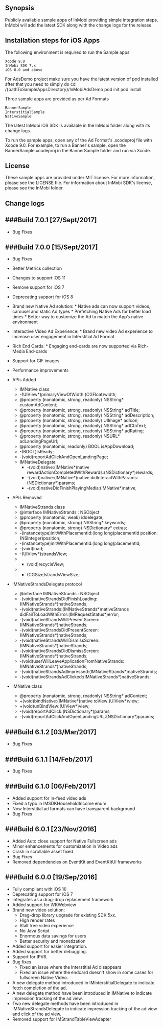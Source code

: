 ## Synopsis

Publicly available sample apps of InMobi providing simple integration steps. InMobi will add the latest SDK along with the change logs for the release.

## Installation steps for iOS Apps 

The following environment is required to run the Sample apps

    Xcode 9.0
    InMobi SDK 7.x
    iOS 8.0 and above
    
For AdsDemo project make sure you have the latest version of pod installed after that you need to simply do
    cd /{pathToSampleAppsDirectory}/InMobiAdsDemo
    pod init
    pod install
   
Three sample apps are provided as per Ad Formats

    BannerSample
    InterstitialSample
    NativeSample

The latest InMobi iOS SDK is available in the InMobi folder along with its change logs.

To run the sample apps, open any of the Ad Format's .xcodeproj file with Xcode 9.0. For example, to run a Banner's sample, open the BannerSample.xcodeproj in the BannerSample folder and run via Xcode.

## License

These sample apps are provided under MIT license. For more information, please see the LICENSE file. For information about InMobi SDK's license, please see the InMobi folder.

## Change logs

###Build 7.0.1 [27/Sept/2017]
-------------
- Bug Fixes

###Build 7.0.0 [15/Sept/2017]
-------------
- Bug Fixes
- Better Metrics collection
- Changes to support iOS 11
- Remove support for iOS 7
- Deprecating support for iOS 8
- Brand new Native Ad solution:
      * Native ads can now support videos, carousel and static Ad types
      * Prefetching Native Ads for better load times
      * Better way to customize the Ad to match the App’s native environment
- Interactive Video Ad Experience:
      * Brand new video Ad experience to increase user engagement in Interstitial Ad Format
- Rich End Cards:
      * Engaging end-cards are now supported via Rich-Media End-cards
- Support for GIF images
- Performance improvements


- APIs Added
    * IMNative class
     + -(UIView*)primaryViewOfWidth:(CGFloat)width;
     + @property (nonatomic, strong, readonly) NSString* customAdContent;
     + @property (nonatomic, strong, readonly) NSString* adTitle;
     + @property (nonatomic, strong, readonly) NSString* adDescription;
     + @property (nonatomic, strong, readonly) UIImage* adIcon;
     + @property (nonatomic, strong, readonly) NSString* adCtaText;
     + @property (nonatomic, strong, readonly) NSString* adRating;
     + @property (nonatomic, strong, readonly) NSURL* adLandingPageUrl;
     + @property (nonatomic, readonly) BOOL isAppDownload;
     + -(BOOL)isReady;
     + -(void)reportAdClickAndOpenLandingPage;


  * IMNativeDelegate
    + -(void)native:(IMNative*)native rewardActionCompletedWithRewards:(NSDictionary*)rewards;
    + -(void)native:(IMNative*)native didInteractWithParams:(NSDictionary*)params;
    + -(void)nativeDidFinishPlayingMedia:(IMNative*)native;

- APIs Removed
  * IMNativeStrands class
   + @interface IMNativeStrands : NSObject
   + @property (nonatomic, weak) id<IMNativeStrandsDelegate>delegate;
   + @property (nonatomic, strong) NSString* keywords;
   + @property (nonatomic, strong) NSDictionary* extras;
   + -(instancetype)initWithPlacementId:(long long)placementId position:(NSInteger)position;
   + -(instancetype)initWithPlacementId:(long long)placementId;
   + -(void)load;
   + -(UIView*)strandsView;
   + - (void)recycleView;
   + - (CGSize)strandsViewSize;

 * IMNativeStrandsDelegate protocol
    + @interface IMNativeStrands : NSObject
    + -(void)nativeStrandsDidFinishLoading:(IMNativeStrands*)nativeStrands;
    + -(void)nativeStrands:(IMNativeStrands*)nativeStrands didFailToLoadWithError:(IMRequestStatus*)error;
    + -(void)nativeStrandsWillPresentScreen:(IMNativeStrands*)nativeStrands;
    + -(void)nativeStrandsDidPresentScreen:(IMNativeStrands*)nativeStrands;
    + -(void)nativeStrandsWillDismissScreen:(IMNativeStrands*)nativeStrands;
    + -(void)nativeStrandsDidDismissScreen:(IMNativeStrands*)nativeStrands;
    + -(void)userWillLeaveApplicationFromNativeStrands:(IMNativeStrands*)nativeStrands;
    + -(void)nativeStrandsAdImpressed:(IMNativeStrands*)nativeStrands;
    + -(void)nativeStrandsAdClicked:(IMNativeStrands*)nativeStrands;

 * IMNative class
    + @property (nonatomic, strong, readonly) NSString* adContent;
    + +(void)bindNative:(IMNative*)native toView:(UIView*)view;
    + +(void)unBindView:(UIView*)view;
    + -(void)reportAdClick:(NSDictionary*)params;
    + -(void)reportAdClickAndOpenLandingURL:(NSDictionary*)params;

###Build 6.1.2 [03/Mar/2017]
-------------
- Bug Fixes

###Build 6.1.1 [14/Feb/2017]
-------------
- Bug Fixes

###Build 6.1.0 [06/Feb/2017]
-------------
- Added support for in-feed video ads
- Fixed a typo in IMSDKHouseholdIncome enum
- Now Interstitial ad formats can have transparent background
- Bug Fixes

###Build 6.0.1 [23/Nov/2016]
-------------
- Added Auto close support for Native Fullscreen ads
- Minor enhancements for customization in Video ads
- Crash in scrollable asset fixed
- Bug Fixes
- Removed dependencies on EventKit and EventKitUI frameworks

###Build 6.0.0 [19/Sep/2016]
-------------
- Fully compliant with iOS 10
- Deprecating support for iOS 7
- Integrates as a drag-drop replacement framework
- Added support for WKWebview
- Brand new video solution:
	* Drag-drop library upgrade for existing SDK 5xx.
	* High render rates
	* Stall free video experience
	* No Java Script
	* Enormous data savings for users
	* Better security and monetization
- Added support for easier integration.
- Added support for better debugging.
- Support for IPV6.
- Bug fixes
	* Fixed an issue where the Interstitial Ad disappears
	* Fixed an issue where the endcard doesn't show in some cases for fullscreen Native Video.
- A new delegate method introduced in IMInterstitialDelegate to indicate fetch completion of the ad.
- A new delegate method have been introduced in IMNative to indicate impression tracking of the ad view.
- Two new delegate methods have been introduced in IMNativeStrandsDelegate to indicate impression tracking of the ad view and click of the ad view.
- Removed support for IMStrandTableViewAdapter

